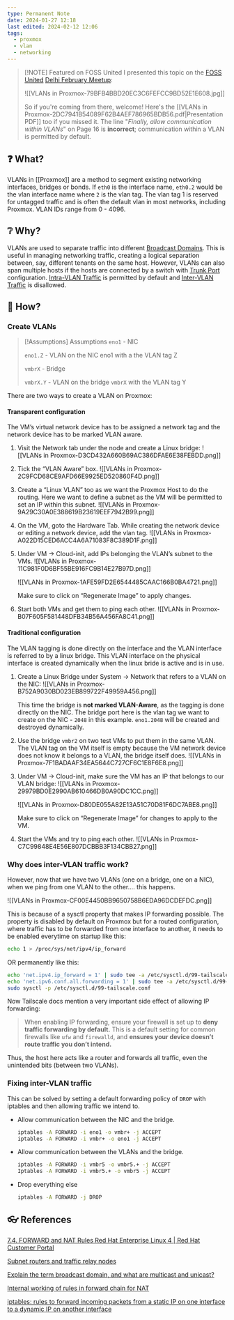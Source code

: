 ```yaml
---
type: Permanent Note
date: 2024-01-27 12:18
last edited: 2024-02-12 12:06
tags:
  - proxmox
  - vlan
  - networking
---
```

> [!NOTE] Featured on FOSS United
> I presented this topic on the [FOSS United](https://fossunited.org/) [Delhi February Meetup](https://twitter.com/FOSSUnitedDelhi/status/1752677087071395979?t=ow7jR9nGNODxmFIjQqxeKw&s=19): 
> 
> ![[VLANs in Proxmox-79BFB4BBD20EC3C6FEFCC9BD52E1E608.jpg]]
> 
> So if you're coming from there, welcome! Here's the [[VLANs in Proxmox-2DC7941B54089F62B4AEF786965BDB56.pdf|Presentation PDF]] too if you missed it. The line "*Finally, allow communication within VLANs*" on Page 16 is **incorrect**; communication within a VLAN is permitted by default.

## ❓ What?
  
VLANs in [[Proxmox]] are a method to segment existing networking interfaces, bridges or bonds. If `eth0` is the interface name, `eth0.2` would be the vlan interface name where `2` is the vlan tag. The vlan tag 1 is reserved for untagged traffic and is often the default vlan in most networks, including Proxmox. VLAN IDs range from 0 - 4096.

## ❔ Why?
  
VLANs are used to separate traffic into different [Broadcast Domains](https://www.notion.so/Broadcast-Domains-a640e2b460274ea9bf3a404e9417b085?pvs=21). This is useful in managing networking traffic, creating a logical separation between, say, different tenants on the same host. However, VLANs can also span multiple hosts if the hosts are connected by a switch with [Trunk Port](https://www.notion.so/Trunk-Port-5c6c934e5854458d95bf25a1263dd98d?pvs=21) configuration. [Intra-VLAN Traffic](https://www.notion.so/Intra-VLAN-Traffic-211f84daadc344c1ad5d838b7876e9a5?pvs=21) is permitted by default and [Inter-VLAN Traffic](https://www.notion.so/Inter-VLAN-Traffic-0c257ad5f69e4fababed1757d7440537?pvs=21) is disallowed.

## 🎤 How?

### Create VLANs

> [!Assumptions] Assumptions
>  `eno1` - NIC
>  
>  `eno1.Z` - VLAN on the NIC eno1 with a the VLAN tag Z
>  
>  `vmbrX` - Bridge
>  
>  `vmbrX.Y` - VLAN on the bridge `vmbrX` with the VLAN tag Y

There are two ways to create a VLAN on Proxmox:

#### Transparent configuration

The VM’s virtual network device has to be assigned a network tag and the network device has to be marked VLAN aware.
    
1. Visit the Network tab under the node and create a Linux bridge:
	![[VLANs in Proxmox-D3CD432A660B69AC386DFAE6E38FEBDD.png]]
        
2. Tick the “VLAN Aware” box.
	![[VLANs in Proxmox-2C9FCD68CE9AFD66E9925ED520860F4D.png]]
        
3. Create a “Linux VLAN” too as we want the Proxmox Host to do the routing. Here we want to define a subnet as the VM will be permitted to set an IP within this subnet.
	![[VLANs in Proxmox-9A29C30A0E388619B23619EEF7942B99.png]]
4. On the VM, goto the Hardware Tab. While creating the network device or editing a network device, add the vlan tag.
	![[VLANs in Proxmox-A022D15CED6ACC4A6A71083F8C389D1F.png]]
        
5. Under VM → Cloud-init, add IPs belonging the VLAN’s subnet to the VMs.
    ![[VLANs in Proxmox-11C981F0D6BF55BE916FC9B14E27B97D.png]]
        
	![[VLANs in Proxmox-1AFE59FD2E6544485CAAC166B0BA4721.png]]
        
	Make sure to click on “Regenerate Image” to apply changes.
        
6. Start both VMs and get them to ping each other.
	![[VLANs in Proxmox-B07F605F581448DFB34B56A456FA8C41.png]]
        
#### Traditional configuration
 
 The VLAN tagging is done directly on the interface and the VLAN interface is referred to by a linux bridge. This VLAN interface on the physical interface is created dynamically when the linux bride is active and is in use.
    
1. Create a Linux Bridge under System → Network that refers to a VLAN on the NIC:
	![[VLANs in Proxmox-B752A9030BD023EB899722F49959A456.png]]
        
	This time the bridge is **not marked VLAN-Aware**, as the tagging is done directly on the NIC. The bridge port here is the vlan tag we want to create on the NIC - `2048` in this example. `eno1.2048` will be created and destroyed dynamically. 
	
2. Use the bridge `vmbr2` on two test VMs to put them in the same VLAN. The VLAN tag on the VM itself is empty because the VM network device does not know it belongs to a VLAN, the bridge itself does.
	![[VLANs in Proxmox-7F1BADAAF34EA5644C727CF6C1E8F6E8.png]]
        
3. Under VM → Cloud-init, make sure the VM has an IP that belongs to our VLAN bridge:
	![[VLANs in Proxmox-29979BD0E2990AB610466DB0A90DC1CC.png]]
        
	![[VLANs in Proxmox-D80DE055A82E13A51C70D81F6DC7ABE8.png]]
        
	Make sure to click on “Regenerate Image” for changes to apply to the VM.
        
4. Start the VMs and try to ping each other.
	![[VLANs in Proxmox-C7C99848E4E56E807DCBBB3F134CBB27.png]]
        

### Why does inter-VLAN traffic work?

However, now that we have two VLANs (one on a bridge, one on a NIC), when we ping from one VLAN to the other…. this happens.

![[VLANs in Proxmox-CF00E4450BB9650758B6EDA96DCDEFDC.png]]

This is because of a sysctl property that makes IP forwarding possible. The property is disabled by default on Proxmox but for a routed configuration, where traffic has to be forwarded from one interface to another, it needs to be enabled everytime on startup like this:

```bash
echo 1 > /proc/sys/net/ipv4/ip_forward
```

OR permanently like this:

```bash
echo 'net.ipv4.ip_forward = 1' | sudo tee -a /etc/sysctl.d/99-tailscale.conf
echo 'net.ipv6.conf.all.forwarding = 1' | sudo tee -a /etc/sysctl.d/99-tailscale.conf
sudo sysctl -p /etc/sysctl.d/99-tailscale.conf
```

Now Tailscale docs mention a very important side effect of allowing IP forwarding:

> When enabling IP forwarding, ensure your firewall is set up to **deny traffic forwarding by default.** This is a default setting for common firewalls like `ufw` and `firewalld`, and **ensures your device doesn’t route traffic you don’t intend.**

Thus, the host here acts like a router and forwards all traffic, even the unintended bits (between two VLANs).

### Fixing inter-VLAN traffic

This can be solved by setting a default forwarding policy of `DROP` with iptables and then allowing traffic we intend to.

- Allow communication between the NIC and the bridge.
    ```bash
    iptables -A FORWARD -i eno1 -o vmbr+ -j ACCEPT
    iptables -A FORWARD -i vmbr+ -o eno1 -j ACCEPT
    ```
- Allow communication between the VLANs and the bridge.
    ```bash
    iptables -A FORWARD -i vmbr5 -o vmbr5.+ -j ACCEPT
    Iptables -A FORWARD -i vmbr5.+ -o vmbr5 -j ACCEPT
    ```
- Drop everything else
    ```bash
    iptables -A FORWARD -j DROP
    ```


## 👓 References

[7.4. FORWARD and NAT Rules Red Hat Enterprise Linux 4 | Red Hat Customer Portal](https://access.redhat.com/documentation/en-us/red_hat_enterprise_linux/4/html/security_guide/s1-firewall-ipt-fwd)

[Subnet routers and traffic relay nodes](https://tailscale.com/kb/1019/subnets?tab=linux#enable-ip-forwarding)

[Explain the term broadcast domain, and what are multicast and unicast?](https://www.perplexity.ai/search/Explain-the-term-L2lx9DkaRs65wuoSsXkZYw?s=c)

[Internal working of rules in forward chain for NAT](https://superuser.com/questions/255705/internal-working-of-rules-in-forward-chain-for-nat)

[iptables: rules to forward incoming packets from a static IP on one interface to a dynamic IP on another interface](https://serverfault.com/questions/880244/iptables-rules-to-forward-incoming-packets-from-a-static-ip-on-one-interface-to)

